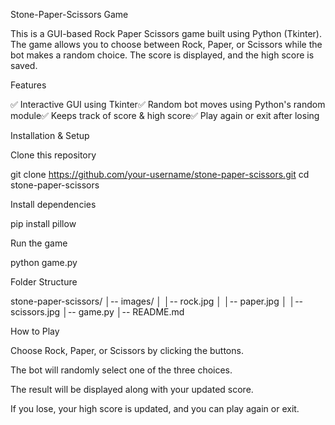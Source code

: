 Stone-Paper-Scissors Game

This is a GUI-based Rock Paper Scissors game built using Python (Tkinter). The game allows you to choose between Rock, Paper, or Scissors while the bot makes a random choice. The score is displayed, and the high score is saved.

Features

✅ Interactive GUI using Tkinter✅ Random bot moves using Python's random module✅ Keeps track of score & high score✅ Play again or exit after losing

Installation & Setup

Clone this repository

git clone https://github.com/your-username/stone-paper-scissors.git
cd stone-paper-scissors

Install dependencies

pip install pillow

Run the game

python game.py

Folder Structure

stone-paper-scissors/
│-- images/
│   │-- rock.jpg
│   │-- paper.jpg
│   │-- scissors.jpg
│-- game.py
│-- README.md

How to Play

Choose Rock, Paper, or Scissors by clicking the buttons.

The bot will randomly select one of the three choices.

The result will be displayed along with your updated score.

If you lose, your high score is updated, and you can play again or exit.
